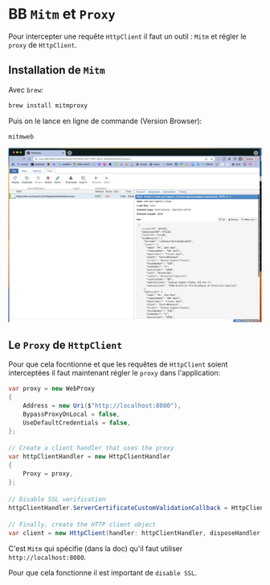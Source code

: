 # BB `Mitm` et `Proxy`

Pour intercepter une requête `HttpClient` il faut un outil : `Mitm` et régler le `proxy` de `HttpClient`.



## Installation de `Mitm`

Avec `brew`:

```bash
brew install mitmproxy
```

Puis on le lance en ligne de commande (Version Browser):

```bash
mitmweb
```

<img src="assets/mitm-web-proxy-browser-app.png" alt="mitm-web-proxy-browser-app" />



## Le `Proxy` de `HttpClient`

Pour que cela focntionne et que les requêtes de `HttpClient` soient interceptées il faut maintenant régler le `proxy` dans l'application:

```cs
var proxy = new WebProxy
{
    Address = new Uri($"http://localhost:8080"),
    BypassProxyOnLocal = false,
    UseDefaultCredentials = false,
};

// Create a client handler that uses the proxy
var httpClientHandler = new HttpClientHandler
{
    Proxy = proxy,
};

// Disable SSL verification
httpClientHandler.ServerCertificateCustomValidationCallback = HttpClientHandler.DangerousAcceptAnyServerCertificateValidator;

// Finally, create the HTTP client object
var client = new HttpClient(handler: httpClientHandler, disposeHandler: true);
```

C'est `Mitm` qui spécifie (dans la doc) qu'il faut utiliser `http://localhost:8080`.

Pour que cela fonctionne il est important de `disable SSL`.